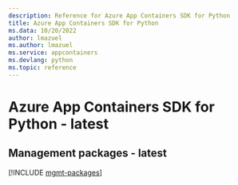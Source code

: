 ```yaml
---
description: Reference for Azure App Containers SDK for Python
title: Azure App Containers SDK for Python
ms.data: 10/20/2022
author: lmazuel
ms.author: lmazuel
ms.service: appcontainers
ms.devlang: python
ms.topic: reference
---
```

# Azure App Containers SDK for Python - latest

## Management packages - latest
[!INCLUDE [mgmt-packages](app-containers-mgmt-index.md)]